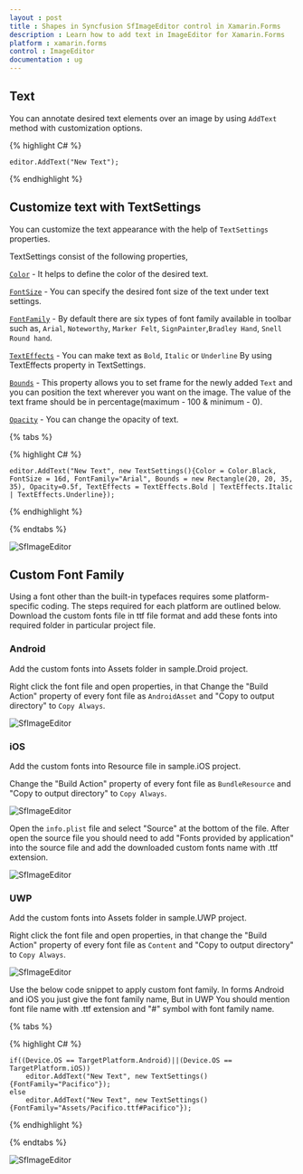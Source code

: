 ```yaml
---
layout : post
title : Shapes in Syncfusion SfImageEditor control in Xamarin.Forms
description : Learn how to add text in ImageEditor for Xamarin.Forms
platform : xamarin.forms
control : ImageEditor
documentation : ug
---
```


## Text

You can annotate desired text elements over an image by using `AddText` method with customization options. 

{% highlight C# %}

    editor.AddText("New Text");

{% endhighlight %}

## Customize text with TextSettings

You can customize the text appearance with the help of `TextSettings` properties.

TextSettings consist of the following properties,

 [`Color`](https://help.syncfusion.com/cr/cref_files/xamarin/Syncfusion.SfImageEditor.XForms~Syncfusion.SfImageEditor.XForms.TextSettings~Color.html) - It helps to define the color of the desired text.
 
 [`FontSize`](https://help.syncfusion.com/cr/cref_files/xamarin/Syncfusion.SfImageEditor.XForms~Syncfusion.SfImageEditor.XForms.TextSettings~FontSize.html) - You can specify the desired font size of the text under text settings.

 [`FontFamily`](https://help.syncfusion.com/cr/cref_files/xamarin/Syncfusion.SfImageEditor.XForms~Syncfusion.SfImageEditor.XForms.TextSettings~FontFamily.html) - By default there are six types of font family available in toolbar such as,
                   `Arial`, `Noteworthy`, `Marker Felt`, `SignPainter`,`Bradley Hand`, `Snell Round hand`.
 
 [`TextEffects`](https://help.syncfusion.com/cr/cref_files/xamarin/Syncfusion.SfImageEditor.XForms~Syncfusion.SfImageEditor.XForms.TextSettings~TextEffects.html) - You can make text as `Bold`, `Italic` or `Underline` By using TextEffects property in TextSettings.

 [`Bounds`](https://help.syncfusion.com/cr/cref_files/xamarin/Syncfusion.SfImageEditor.XForms~Syncfusion.SfImageEditor.XForms.TextSettings~Bounds.html) - This property allows you to set frame for the newly added `Text` and you can position the text wherever you want on the image. The value of the text frame should be in percentage(maximum - 100 & minimum - 0).
 
 [`Opacity`](https://help.syncfusion.com/cr/cref_files/xamarin/Syncfusion.SfImageEditor.XForms~Syncfusion.SfImageEditor.XForms.TextSettings~Opacity.html) - You can change the opacity of text.

{% tabs %}

{% highlight C# %}

    editor.AddText("New Text", new TextSettings(){Color = Color.Black, FontSize = 16d, FontFamily="Arial", Bounds = new Rectangle(20, 20, 35, 35), Opacity=0.5f, TextEffects = TextEffects.Bold | TextEffects.Italic | TextEffects.Underline});

{% endhighlight %}

{% endtabs %}

![SfImageEditor](ImageEditor_images/text.png)

## Custom Font Family

Using a font other than the built-in typefaces requires some platform-specific coding. The steps required for each platform are outlined below.
Download the custom fonts file in ttf file format and add these fonts into required folder in particular project file.

### Android

Add the custom fonts into Assets folder in sample.Droid project.
   
Right click the font file and open properties, in that Change the "Build Action" property of every font file as `AndroidAsset` and "Copy to output directory" to `Copy Always`.
    
![SfImageEditor](ImageEditor_images/AndroidCustomFont.png)
    
### iOS

Add the custom fonts into Resource file in sample.iOS project.
    
Change the "Build Action" property of every font file as `BundleResource` and "Copy to output directory" to `Copy Always`.

![SfImageEditor](ImageEditor_images/iOSCustomFont1.png)
    
Open the `info.plist` file and select "Source" at the bottom of the file.
After open the source file you should need to add "Fonts provided by application" into the source file and add the downloaded custom fonts name with .ttf extension.

![SfImageEditor](ImageEditor_images/iOSCustomFont2.png)

### UWP

Add the custom fonts into Assets folder in sample.UWP project.

Right click the font file and open properties, in that change the  "Build Action" property of every font file as `Content` and "Copy to output directory" to `Copy Always`.
    
![SfImageEditor](ImageEditor_images/UWPCustomFont.png)

Use the below code snippet to apply custom font family. In forms Android and iOS you just give the font family name, But in UWP You should mention font file name with .ttf extension and "#" symbol
with font family name.

{% tabs %}

{% highlight C# %}

    if((Device.OS == TargetPlatform.Android)||(Device.OS == TargetPlatform.iOS))
        editor.AddText("New Text", new TextSettings(){FontFamily="Pacifico"});
    else
        editor.AddText("New Text", new TextSettings(){FontFamily="Assets/Pacifico.ttf#Pacifico"});
{% endhighlight %}

{% endtabs %}

![SfImageEditor](ImageEditor_images/FontFamily.png)